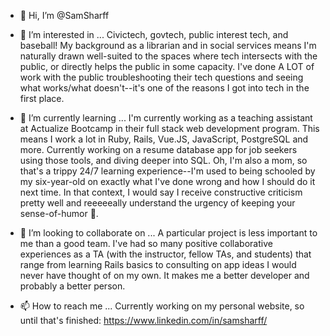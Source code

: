 - 👋 Hi, I’m @SamSharff

- 👀 I’m interested in ...
Civictech, govtech, public interest tech, and baseball! My background as a librarian and in social services means I'm naturally drawn well-suited to the spaces where tech intersects with the public, or directly helps the public in some capacity. I've done A LOT of work with the public troubleshooting their tech questions and seeing what works/what doesn't--it's one of the reasons I got into tech in the first place.

- 🌱 I’m currently learning ...
I'm currently working as a teaching assistant at Actualize Bootcamp in their full stack web development program. This means I work a lot in Ruby, Rails, Vue.JS, JavaScript, PostgreSQL and more. Currently working on a resume database app for job seekers using those tools, and diving deeper into SQL. Oh, I'm also a mom, so that's a trippy 24/7 learning experience--I'm used to being schooled by my six-year-old  on exactly what I've done wrong and how I should do it next time. In that context, I would say I receive constructive criticism pretty well and reeeeeally understand the urgency of keeping your sense-of-humor 😬.

- 💞️ I’m looking to collaborate on ...
A particular project is less important to me than a good team. I've had so many positive collaborative experiences as a TA (with the instructor, fellow TAs, and students) that range from learning Rails basics to consulting on app ideas I would never have thought of on my own. It makes me a better developer and probably a better person.

- 📫 How to reach me ...
Currently working on my personal website, so until that's finished: https://www.linkedin.com/in/samsharff/

<!---
SamSharff/SamSharff is a ✨ special ✨ repository because its `README.md` (this file) appears on your GitHub profile.
You can click the Preview link to take a look at your changes.
--->
